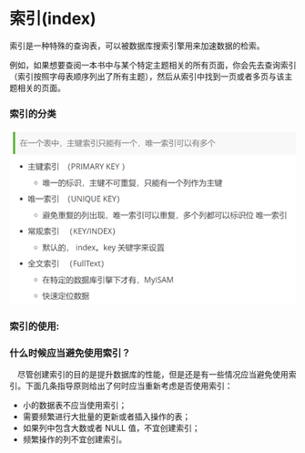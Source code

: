 # 索引\(index\)

索引是一种特殊的查询表，可以被数据库搜索引擎用来加速数据的检索。

例如，如果想要查阅一本书中与某个特定主题相关的所有页面，你会先去查询索引（索引按照字母表顺序列出了所有主题），然后从索引中找到一页或者多页与该主题相关的页面。

### 索引的分类

![](.gitbook/assets/image%20%2829%29.png)

### 索引的使用:



### 什么时候应当避免使用索引？

　尽管创建索引的目的是提升数据库的性能，但是还是有一些情况应当避免使用索引。下面几条指导原则给出了何时应当重新考虑是否使用索引：

* 小的数据表不应当使用索引；
* 需要频繁进行大批量的更新或者插入操作的表；
* 如果列中包含大数或者 NULL 值，不宜创建索引；
* 频繁操作的列不宜创建索引。


